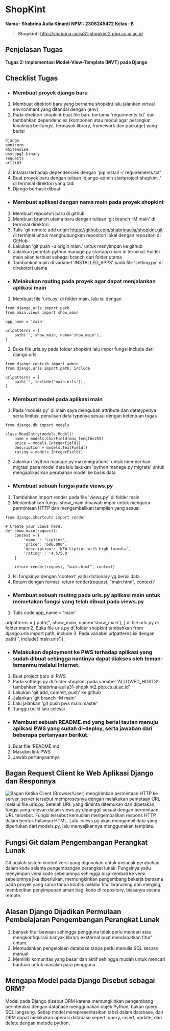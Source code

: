 # ShopKint

**Nama : Shabrina Aulia Kinanti**
**NPM : 2306245472**
**Kelas : B**
> **Shopkint:** http://shabrina-aulia31-shopkint2.pbp.cs.ui.ac.id

## **Penjelasan Tugas**
<summary> <b> Tugas 2: Implementasi Model-View-Template (MVT) pada Django </b> </summary>

## **Checklist Tugas**
* ### Membuat proyek django baru
1. Membuat direktori baru yang bernama shopkint lalu jalankan virtual environment yang ditandai dengan (env)
2. Pada direktori shopkint buat file baru bertama 'requirments.txt' dan tambahkan dependencies (komponen atau modul agar perangkat lunaknya berfungsi, termasuk library, framework dan package) yang berisi 

```
django
gunicorn
whitenoise
psycopg2-binary
requests
urllib3
```
3. Intalasi terhadap dependencies dengan 'pip install -r requirements.txt'
4. Buat proyek baru dengan tulisan 'django-admin startproject shopkint .' di terminal direktori yang tadi
5. Django berhasil dibuat

* ### Membuat aplikasi dengan nama main pada proyek shopkint
1. Membuat repositori baru di github
2. Membuat branch utama baru dengan tulisan 'git branch -M main' di terminal direktori
3. Tulis 'git remote add origin https://github.com/shabrinaulia/shopkint.git' di terminal untuk menghubungkan repositori lokal dengan repositori di GitHub
4. Lakukan 'git push -u origin main.' untuk menyimpan ke github
5. Jalankan perintah python manage.py startapp main di terminal. Folder main akan terbuat sebagai branch dari folder utama
6. Tambahkan main di variabel 'INSTALLED_APPS' pada file 'setting.py' di direkotori utama

* ### Melakukan routing pada proyek agar dapat menjalankan aplikasi main
1. Membuat file 'urls.py' di folder main, lalu isi dengan 
```
from django.urls import path
from main.views import show_main

app_name = 'main'

urlpatterns = [
    path('', show_main, name='show_main'),
]
```
2. Buka file urls.py pada folder shopkint lalu impor fungsi include dari django.urls
```
from django.contrib import admin
from django.urls import path, include

urlpatterns = [
    path('', include('main.urls')),
]
```

* ### Membuat model pada aplikasi main
1. Pada 'models.py' di main saya mengubah attribute dan datatypenya serta limitasi penulisan data typenya sesuai dengan ketentuan tugas
``` 
from django.db import models

class MoodEntry(models.Model):
    name = models.CharField(max_length=255)
    price = models.IntegerField()
    description = models.TextField()
    rating = models.IntegerField()
```
2. Jalankan 'python manage.py makemigrations' untuk memberikan migrasi pada model data lalu lakukan 'python manage.py migrate' untuk mengaplikasikan perubahan model ke basis data

* ### Membuat sebuah fungsi pada views.py 
1. Tambahkan import render pada file 'views.py' di folder main
2. Menambahkan fungsi show_main dibawah impor untuk mengatur permintaan HTTP dan mengembalikan tampilan yang sesuai
```
from django.shortcuts import render

# Create your views here.
def show_main(request):
    context = {
        'name' : 'Liptint',
        'price': '600.000',
        'description': 'NEW Liptint with high formula',
        'rating' : '4.5/5.0'
    }

    return render(request, "main.html", context)
```
3. Isi fungsinya dengan 'context' yaitu dictionary yg berisi data
4. Return dengan format 'return render(request, "main.html", context)'

* ### Membuat sebuah routing pada urls.py aplikasi main untuk memetakan fungsi yang telah dibuat pada views.py
1. Tulis code app_name = 'main'

urlpatterns = [
    path('', show_main, name='show_main'),
] di file urls.py di folder main
2. Buka file urls.py di folder shopkint tambahkan from django.urls import path, include
3. Pada variabel urlpatterns isi dengan  path('', include('main.urls')),

* ### Melakukan deployment ke PWS terhadap aplikasi yang sudah dibuat sehingga nantinya dapat diakses oleh teman-temanmu melalui Internet.
1. Buat project baru di PWS
2. Pada settings.py di folder shopkint pada variabel 'ALLOWED_HOSTS' tambahkan 'shabrina-aulia31-shopkint2.pbp.cs.ui.ac.id' 
3. Lakukan 'git add, commit, push' ke github
4. Jalankan 'git branch -M main'
5. Lalu jalankan 'git push pws main:master'
6. Tunggu build lalu selesai

* ### Membuat sebuah README.md yang berisi tautan menuju aplikasi PWS yang sudah di-deploy, serta jawaban dari beberapa pertanyaan berikut.
1. Buat file 'README.md' 
2. Masukin link PWS
3. Jawab pertanyaannya

## **Bagan Request Client ke Web Aplikasi Django dan Responnya** 
![Bagan](images/bagan.png)
Ketika Client (Browser/User) mengirimkan permintaan HTTP ke server, server tersebut memprosesnya dengan melakukan pemetaan URL melalui file urls.py. Setelah URL yang diminta ditemukan dan dipetakan, fungsi yang relevan dalam views.py dipanggil sesuai dengan permintaan URL tersebut. Fungsi tersebut kemudian mengembalikan respons HTTP dalam bentuk halaman HTML. Lalu, views.py akan mengambil data yang diperlukan dari models.py, lalu menyajikannya menggunakan template.


## **Fungsi Git dalam Pengembangan Perangkat Lunak**
Git adalah sistem kontrol versi yang digunakan untuk melacak perubahan dalam kode selama pengembangan perangkat lunak. Fungsinya yaitu 
menyimpan versi kode sebelumnya sehingga bisa kembali ke versi sebelumnya jika diperlukan, memungkinkan pengembang bekerja bersama pada
proyek yang sama tanpa konflik melalui fitur branching dan merging, memberikan penyimpanan aman bagi kode di repository, biasanya secara
remote.

## **Alasan Django Dijadikan Permulaan Pembelajaran Pengembangan Perangkat Lunak**
1. banyak fitur bawaan sehingga pengguna tidak perlu mencari atau mengkonfigurasi banyak library eksternal buat mendapatkan fitur" umum.
2. Memudahkan pengelolaan database tanpa perlu menulis SQL secara manual.
3. Memiliki komunitas yang besar dan aktif sehingga mudah untuk mencari bantuan untuk masalah para pengguna.

## **Mengapa Model pada Django Disebut sebagai ORM?**
Model pada Django disebut ORM karena memungkinkan pengembang berinteraksi dengan database menggunakan objek Python, bukan query SQL
langsung. Setiap model merepresentasikan tabel dalam database, dan ORM dapat melakukan operasi database seperti query, insert, update, dan 
delete dengan metode python.